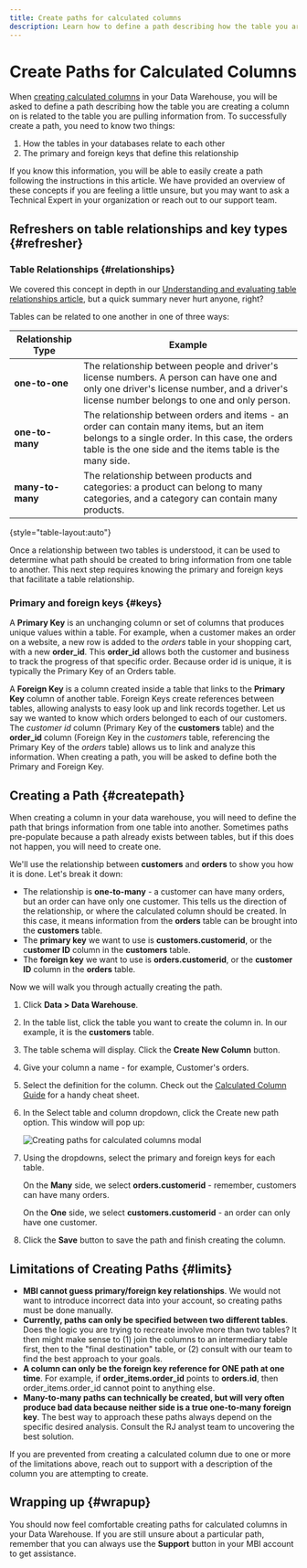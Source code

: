 ```yaml
---
title: Create paths for calculated columns
description: Learn how to define a path describing how the table you are creating a column on is related to the table you are pulling information from.
---
```

# Create Paths for Calculated Columns

When [creating calculated columns](../data-warehouse-mgr/creating-calculated-columns.md) in your Data Warehouse, you will be asked to define a path describing how the table you are creating a column on is related to the table you are pulling information from. To successfully create a path, you need to know two things:

1. How the tables in your databases relate to each other
1. The primary and foreign keys that define this relationship

If you know this information, you will be able to easily create a path following the instructions in this article. We have provided an overview of these concepts if you are feeling a little unsure, but you may want to ask a Technical Expert in your organization or reach out to our support team.

## Refreshers on table relationships and key types {#refresher}

### Table Relationships {#relationships}

We covered this concept in depth in our [Understanding and evaluating table relationships article](../data-analyst/data-warehouse-mgr/table-relationships.md), but a quick summary never hurt anyone, right?

Tables can be related to one another in one of three ways:

| **Relationship Type** | **Example** |
|-----|-----|
| **one-to-one** | The relationship between people and driver's license numbers. A person can have one and only one driver's license number, and a driver's license number belongs to one and only person. |
| **one-to-many** | The relationship between orders and items - an order can contain many items, but an item belongs to a single order. In this case, the orders table is the one side and the items table is the many side. |
| **many-to-many** | The relationship between products and categories: a product can belong to many categories, and a category can contain many products. |

{style="table-layout:auto"}

Once a relationship between two tables is understood, it can be used to determine what path should be created to bring information from one table to another. This next step requires knowing the primary and foreign keys that facilitate a table relationship.

### Primary and foreign keys {#keys}

A **Primary Key** is an unchanging column or set of columns that produces unique values within a table. For example, when a customer makes an order on a website, a new row is added to the _orders_ table in your shopping cart, with a new **order_id**. This **order_id** allows both the customer and business to track the progress of that specific order. Because order id is unique, it is typically the Primary Key of an Orders table.

A **Foreign Key** is a column created inside a table that links to the **Primary Key** column of another table. Foreign Keys create references between tables, allowing analysts to easy look up and link records together. Let us say we wanted to know which orders belonged to each of our customers. The _customer id_ column (Primary Key of the **customers** table) and the **order_id** column (Foreign Key in the _customers_ table, referencing the Primary Key of the _orders_ table) allows us to link and analyze this information. When creating a path, you will be asked to define both the Primary and Foreign Key.

## Creating a Path {#createpath}

When creating a column in your data warehouse, you will need to define the path that brings information from one table into another. Sometimes paths pre-populate because a path already exists between tables, but if this does not happen, you will need to create one.

We'll use the relationship between **customers** and **orders** to show you how it is done. Let's break it down:

* The relationship is **one-to-many** - a customer can have many orders, but an order can have only one customer. This tells us the direction of the relationship, or where the calculated column should be created. In this case, it means information from the **orders** table can be brought into the **customers** table.
* The **primary key** we want to use is **customers.customerid**, or the c**ustomer ID** column in the **customers** table.
* The **foreign key** we want to use is **orders.customerid**, or the **customer ID** column in the **orders** table.

Now we will walk you through actually creating the path.

1. Click **Data > Data Warehouse**.
1. In the table list, click the table you want to create the column in. In our example, it is the **customers** table.
1. The table schema will display. Click the **Create New Column** button.
1. Give your column a name - for example, Customer's orders.
1. Select the definition for the column. Check out the [Calculated Column Guide](../data-warehouse-mgr/creating-calculated-columns.md) for a handy cheat sheet.
1. In the Select table and column dropdown, click the Create new path option. This window will pop up:

    ![Creating paths for calculated columns modal](../../mbi/assets//Creating_Paths_modal.png)<!--{:.zoom}-->

1. Using the dropdowns, select the primary and foreign keys for each table.

     On the **Many** side, we select **orders.customerid** - remember, customers can have many orders.

     On the **One** side, we select **customers.customerid** - an order can only have one customer.
1. Click the **Save** button to save the path and finish creating the column.

## Limitations of Creating Paths {#limits}

* **MBI cannot guess primary/foreign key relationships**. We would not want to introduce incorrect data into your account, so creating paths must be done manually.
* **Currently, paths can only be specified between two different tables**. Does the logic you are trying to recreate involve more than two tables? It then might make sense to (1) join the columns to an intermediary table first, then to the "final destination" table, or (2) consult with our team to find the best approach to your goals.
* **A column can only be the foreign key reference for ONE path at one time**. For example, if **order_items.order_id** points to **orders.id**, then order_items.order_id cannot point to anything else.
* **Many-to-many paths can technically be created, but will very often produce bad data because neither side is a true one-to-many foreign key**. The best way to approach these paths always depend on the specific desired analysis. Consult the RJ analyst team to uncovering the best solution.

If you are prevented from creating a calculated column due to one or more of the limitations above, reach out to support with a description of the column you are attempting to create.

## Wrapping up {#wrapup}

You should now feel comfortable creating paths for calculated columns in your Data Warehouse. If you are still unsure about a particular path, remember that you can always use the **Support** button in your MBI account to get assistance.
